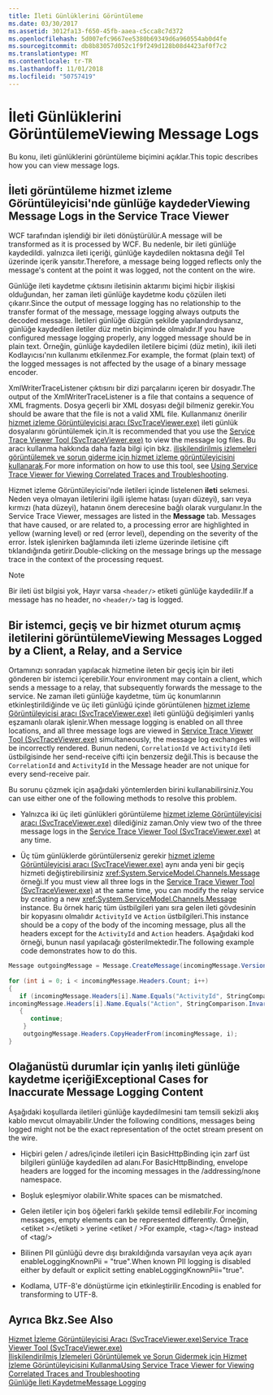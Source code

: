 ```yaml
---
title: İleti Günlüklerini Görüntüleme
ms.date: 03/30/2017
ms.assetid: 3012fa13-f650-45fb-aaea-c5cca8c7d372
ms.openlocfilehash: 5d007efc9667ee5380b69349d6a960554ab0d4fe
ms.sourcegitcommit: db8b83057d052c1f9f249d128b08d4423af0f7c2
ms.translationtype: MT
ms.contentlocale: tr-TR
ms.lasthandoff: 11/01/2018
ms.locfileid: "50757419"
---
```

# <a name="viewing-message-logs"></a><span data-ttu-id="d47da-102">İleti Günlüklerini Görüntüleme</span><span class="sxs-lookup"><span data-stu-id="d47da-102">Viewing Message Logs</span></span>
<span data-ttu-id="d47da-103">Bu konu, ileti günlüklerini görüntüleme biçimini açıklar.</span><span class="sxs-lookup"><span data-stu-id="d47da-103">This topic describes how you can view message logs.</span></span>  
  
## <a name="viewing-message-logs-in-the-service-trace-viewer"></a><span data-ttu-id="d47da-104">İleti görüntüleme hizmet izleme Görüntüleyicisi'nde günlüğe kaydeder</span><span class="sxs-lookup"><span data-stu-id="d47da-104">Viewing Message Logs in the Service Trace Viewer</span></span>  
 <span data-ttu-id="d47da-105">WCF tarafından işlendiği bir ileti dönüştürülür.</span><span class="sxs-lookup"><span data-stu-id="d47da-105">A message will be transformed as it is processed by WCF.</span></span> <span data-ttu-id="d47da-106">Bu nedenle, bir ileti günlüğe kaydedildi. yalnızca ileti içeriği, günlüğe kaydedilen noktasına değil Tel üzerinde içerik yansıtır.</span><span class="sxs-lookup"><span data-stu-id="d47da-106">Therefore, a message being logged reflects only the message's content at the point it was logged, not the content on the wire.</span></span>  
  
 <span data-ttu-id="d47da-107">Günlüğe ileti kaydetme çıktısını iletisinin aktarımı biçimi hiçbir ilişkisi olduğundan, her zaman ileti günlüğe kaydetme kodu çözülen ileti çıkarır.</span><span class="sxs-lookup"><span data-stu-id="d47da-107">Since the output of message logging has no relationship to the transfer format of the message, message logging always outputs the decoded message.</span></span> <span data-ttu-id="d47da-108">İletileri günlüğe düzgün şekilde yapılandırdıysanız, günlüğe kaydedilen iletiler düz metin biçiminde olmalıdır.</span><span class="sxs-lookup"><span data-stu-id="d47da-108">If you have configured message logging properly, any logged message should be in plain text.</span></span> <span data-ttu-id="d47da-109">Örneğin, günlüğe kaydedilen iletilere biçimi (düz metin), ikili ileti Kodlayıcısı'nın kullanımı etkilenmez.</span><span class="sxs-lookup"><span data-stu-id="d47da-109">For example, the format (plain text) of the logged messages is not affected by the usage of a binary message encoder.</span></span>  
  
 <span data-ttu-id="d47da-110">XmlWriterTraceListener çıktısını bir dizi parçalarını içeren bir dosyadır.</span><span class="sxs-lookup"><span data-stu-id="d47da-110">The output of the XmlWriterTraceListener is a file that contains a sequence of XML fragments.</span></span> <span data-ttu-id="d47da-111">Dosya geçerli bir XML dosyası değil bilmeniz gerekir.</span><span class="sxs-lookup"><span data-stu-id="d47da-111">You should be aware that the file is not a valid XML file.</span></span> <span data-ttu-id="d47da-112">Kullanmanız önerilir [hizmet izleme Görüntüleyicisi aracı (SvcTraceViewer.exe)](../../../../docs/framework/wcf/service-trace-viewer-tool-svctraceviewer-exe.md) ileti günlük dosyalarını görüntülemek için.</span><span class="sxs-lookup"><span data-stu-id="d47da-112">It is recommended that you use the [Service Trace Viewer Tool (SvcTraceViewer.exe)](../../../../docs/framework/wcf/service-trace-viewer-tool-svctraceviewer-exe.md) to view the message log files.</span></span> <span data-ttu-id="d47da-113">Bu aracı kullanma hakkında daha fazla bilgi için bkz. [ilişkilendirilmiş izlemeleri görüntülemek ve sorun giderme için hizmet izleme görüntüleyicisini kullanarak](../../../../docs/framework/wcf/diagnostics/tracing/using-service-trace-viewer-for-viewing-correlated-traces-and-troubleshooting.md).</span><span class="sxs-lookup"><span data-stu-id="d47da-113">For more information on how to use this tool, see [Using Service Trace Viewer for Viewing Correlated Traces and Troubleshooting](../../../../docs/framework/wcf/diagnostics/tracing/using-service-trace-viewer-for-viewing-correlated-traces-and-troubleshooting.md).</span></span>  
  
 <span data-ttu-id="d47da-114">Hizmet izleme Görüntüleyicisi'nde iletileri içinde listelenen **ileti** sekmesi. Neden veya olmayan iletilerini ilgili işleme hatası (uyarı düzeyi), sarı veya kırmızı (hata düzeyi), hatanın önem derecesine bağlı olarak vurgulanır.</span><span class="sxs-lookup"><span data-stu-id="d47da-114">In the Service Trace Viewer, messages are listed in the **Message** tab. Messages that have caused, or are related to, a processing error are highlighted in yellow (warning level) or red (error level), depending on the severity of the error.</span></span> <span data-ttu-id="d47da-115">İstek işlenirken bağlamında ileti izleme üzerinde iletisine çift tıklandığında getirir.</span><span class="sxs-lookup"><span data-stu-id="d47da-115">Double-clicking on the message brings up the message trace in the context of the processing request.</span></span>  
  
> [!NOTE]
>  <span data-ttu-id="d47da-116">Bir ileti üst bilgisi yok, Hayır varsa `<header/>` etiketi günlüğe kaydedilir.</span><span class="sxs-lookup"><span data-stu-id="d47da-116">If a message has no header, no `<header/>` tag is logged.</span></span>  
  
## <a name="viewing-messages-logged-by-a-client-a-relay-and-a-service"></a><span data-ttu-id="d47da-117">Bir istemci, geçiş ve bir hizmet oturum açmış iletilerini görüntüleme</span><span class="sxs-lookup"><span data-stu-id="d47da-117">Viewing Messages Logged by a Client, a Relay, and a Service</span></span>  
 <span data-ttu-id="d47da-118">Ortamınızı sonradan yapılacak hizmetine ileten bir geçiş için bir ileti gönderen bir istemci içerebilir.</span><span class="sxs-lookup"><span data-stu-id="d47da-118">Your environment may contain a client, which sends a message to a relay, that subsequently forwards the message to the service.</span></span> <span data-ttu-id="d47da-119">Ne zaman ileti günlüğe kaydetme, tüm üç konumlarının etkinleştirildiğinde ve üç ileti günlüğü içinde görüntülenen [hizmet izleme Görüntüleyicisi aracı (SvcTraceViewer.exe)](../../../../docs/framework/wcf/service-trace-viewer-tool-svctraceviewer-exe.md) ileti günlüğü değişimleri yanlış eşzamanlı olarak işlenir.</span><span class="sxs-lookup"><span data-stu-id="d47da-119">When message logging is enabled on all three locations, and all three message logs are viewed in [Service Trace Viewer Tool (SvcTraceViewer.exe)](../../../../docs/framework/wcf/service-trace-viewer-tool-svctraceviewer-exe.md) simultaneously, the message log exchanges will be incorrectly rendered.</span></span> <span data-ttu-id="d47da-120">Bunun nedeni, `CorrelationId` ve `ActivityId` ileti üstbilgisinde her send-receive çifti için benzersiz değil.</span><span class="sxs-lookup"><span data-stu-id="d47da-120">This is because the `CorrelationId` and `ActivityId` in the Message header are not unique for every send-receive pair.</span></span>  
  
 <span data-ttu-id="d47da-121">Bu sorunu çözmek için aşağıdaki yöntemlerden birini kullanabilirsiniz.</span><span class="sxs-lookup"><span data-stu-id="d47da-121">You can use either one of the following methods to resolve this problem.</span></span>  
  
-   <span data-ttu-id="d47da-122">Yalnızca iki üç ileti günlükleri görüntüleme [hizmet izleme Görüntüleyicisi aracı (SvcTraceViewer.exe)](../../../../docs/framework/wcf/service-trace-viewer-tool-svctraceviewer-exe.md) dilediğiniz zaman.</span><span class="sxs-lookup"><span data-stu-id="d47da-122">Only view two of the three message logs in the [Service Trace Viewer Tool (SvcTraceViewer.exe)](../../../../docs/framework/wcf/service-trace-viewer-tool-svctraceviewer-exe.md) at any time.</span></span>  
  
-   <span data-ttu-id="d47da-123">Üç tüm günlüklerde görüntülerseniz gerekir [hizmet izleme Görüntüleyicisi aracı (SvcTraceViewer.exe)](../../../../docs/framework/wcf/service-trace-viewer-tool-svctraceviewer-exe.md) aynı anda yeni bir geçiş hizmeti değiştirebilirsiniz <xref:System.ServiceModel.Channels.Message> örneği.</span><span class="sxs-lookup"><span data-stu-id="d47da-123">If you must view all three logs in the [Service Trace Viewer Tool (SvcTraceViewer.exe)](../../../../docs/framework/wcf/service-trace-viewer-tool-svctraceviewer-exe.md) at the same time, you can modify the relay service by creating a new <xref:System.ServiceModel.Channels.Message> instance.</span></span> <span data-ttu-id="d47da-124">Bu örnek hariç tüm üstbilgileri yanı sıra gelen ileti gövdesinin bir kopyasını olmalıdır `ActivityId` ve `Action` üstbilgileri.</span><span class="sxs-lookup"><span data-stu-id="d47da-124">This instance should be a copy of the body of the incoming message, plus all the headers except for the `ActivityId` and `Action` headers.</span></span> <span data-ttu-id="d47da-125">Aşağıdaki kod örneği, bunun nasıl yapılacağı gösterilmektedir.</span><span class="sxs-lookup"><span data-stu-id="d47da-125">The following example code demonstrates how to do this.</span></span>  
  
```csharp
Message outgoingMessage = Message.CreateMessage(incomingMessage.Version, incomingMessage.Headers.Action, incomingMessage.GetReaderAtBodyContents());  
  
for (int i = 0; i < incomingMessage.Headers.Count; i++)  
{  
   if (incomingMessage.Headers[i].Name.Equals("ActivityId", StringComparison.InvariantCultureIgnoreCase) ||  
incomingMessage.Headers[i].Name.Equals("Action", StringComparison.InvariantCultureIgnoreCase))  
   {  
      continue;  
    }  
    outgoingMessage.Headers.CopyHeaderFrom(incomingMessage, i);  
}  
```  
  
## <a name="exceptional-cases-for-inaccurate-message-logging-content"></a><span data-ttu-id="d47da-126">Olağanüstü durumlar için yanlış ileti günlüğe kaydetme içeriği</span><span class="sxs-lookup"><span data-stu-id="d47da-126">Exceptional Cases for Inaccurate Message Logging Content</span></span>  
 <span data-ttu-id="d47da-127">Aşağıdaki koşullarda iletileri günlüğe kaydedilmesini tam temsili sekizli akış kablo mevcut olmayabilir.</span><span class="sxs-lookup"><span data-stu-id="d47da-127">Under the following conditions, messages being logged might not be the exact representation of the octet stream present on the wire.</span></span>  
  
-   <span data-ttu-id="d47da-128">Hiçbiri gelen / adres/içinde iletileri için BasicHttpBinding için zarf üst bilgileri günlüğe kaydedilen ad alanı.</span><span class="sxs-lookup"><span data-stu-id="d47da-128">For BasicHttpBinding, envelope headers are logged for the incoming messages in the /addressing/none namespace.</span></span>  
  
-   <span data-ttu-id="d47da-129">Boşluk eşleşmiyor olabilir.</span><span class="sxs-lookup"><span data-stu-id="d47da-129">White spaces can be mismatched.</span></span>  
  
-   <span data-ttu-id="d47da-130">Gelen iletiler için boş öğeleri farklı şekilde temsil edilebilir.</span><span class="sxs-lookup"><span data-stu-id="d47da-130">For incoming messages, empty elements can be represented differently.</span></span> <span data-ttu-id="d47da-131">Örneğin, \<etiket >\</etiketi > yerine \<etiket / ></span><span class="sxs-lookup"><span data-stu-id="d47da-131">For example, \<tag>\</tag> instead of  \<tag/></span></span>  
  
-   <span data-ttu-id="d47da-132">Bilinen PII günlüğü devre dışı bırakıldığında varsayılan veya açık ayarı enableLoggingKnownPii = "true".</span><span class="sxs-lookup"><span data-stu-id="d47da-132">When known PII logging is disabled either by default or explicit setting enableLoggingKnownPii="true".</span></span>  
  
-   <span data-ttu-id="d47da-133">Kodlama, UTF-8'e dönüştürme için etkinleştirilir.</span><span class="sxs-lookup"><span data-stu-id="d47da-133">Encoding is enabled for transforming to UTF-8.</span></span>  
  
## <a name="see-also"></a><span data-ttu-id="d47da-134">Ayrıca Bkz.</span><span class="sxs-lookup"><span data-stu-id="d47da-134">See Also</span></span>  
 [<span data-ttu-id="d47da-135">Hizmet İzleme Görüntüleyicisi Aracı (SvcTraceViewer.exe)</span><span class="sxs-lookup"><span data-stu-id="d47da-135">Service Trace Viewer Tool (SvcTraceViewer.exe)</span></span>](../../../../docs/framework/wcf/service-trace-viewer-tool-svctraceviewer-exe.md)  
 [<span data-ttu-id="d47da-136">İlişkilendirilmiş İzlemeleri Görüntülemek ve Sorun Gidermek için Hizmet İzleme Görüntüleyicisini Kullanma</span><span class="sxs-lookup"><span data-stu-id="d47da-136">Using Service Trace Viewer for Viewing Correlated Traces and Troubleshooting</span></span>](../../../../docs/framework/wcf/diagnostics/tracing/using-service-trace-viewer-for-viewing-correlated-traces-and-troubleshooting.md)  
 [<span data-ttu-id="d47da-137">Günlüğe İleti Kaydetme</span><span class="sxs-lookup"><span data-stu-id="d47da-137">Message Logging</span></span>](../../../../docs/framework/wcf/diagnostics/message-logging.md)
